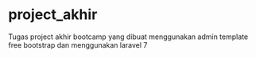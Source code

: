# project_akhir
Tugas project akhir bootcamp yang dibuat menggunakan admin template free bootstrap dan menggunakan laravel 7
